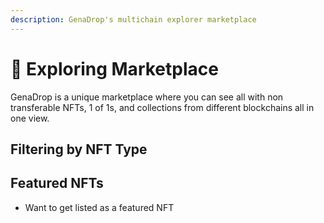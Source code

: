 ```yaml
---
description: GenaDrop's multichain explorer marketplace
---
```


# 🍰 Exploring Marketplace

GenaDrop is a unique marketplace where you can see all  with non transferable NFTs, 1 of 1s, and collections from different blockchains all in one view.&#x20;

## Filtering by NFT Type



## Featured NFTs

* Want to get listed as a featured NFT

